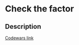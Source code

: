 # Check the factor
## Description
[Codewars link](https://www.codewars.com/kata/55cbc3586671f6aa070000fb)